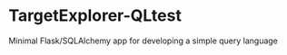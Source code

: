 TargetExplorer-QLtest
=====================

Minimal Flask/SQLAlchemy app for developing a simple query language
